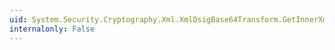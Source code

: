 ```yaml
---
uid: System.Security.Cryptography.Xml.XmlDsigBase64Transform.GetInnerXml
internalonly: False
---
```

